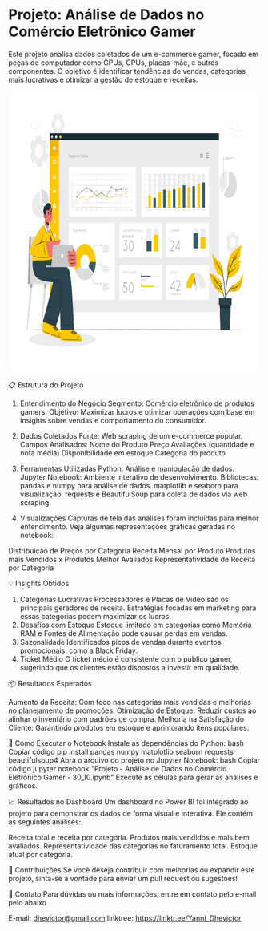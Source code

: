 # Projeto: Análise de Dados no Comércio Eletrônico Gamer

Este projeto analisa dados coletados de um e-commerce gamer, focado em peças de computador como GPUs, CPUs, placas-mãe, e outros componentes. O objetivo é identificar tendências de vendas, categorias mais lucrativas e otimizar a gestão de estoque e receitas.

<p align="center">
 <img src="https://raw.githubusercontent.com/Yanni-Dhevictor/Webscrapping-Power-Bi---Amazon/refs/heads/main/4720780.jpg" height="560"/>
</p>

📋 Estrutura do Projeto
1. Entendimento do Negócio
Segmento: Comércio eletrônico de produtos gamers.
Objetivo: Maximizar lucros e otimizar operações com base em insights sobre vendas e comportamento do consumidor.

3. Dados Coletados
Fonte: Web scraping de um e-commerce popular.
Campos Analisados:
Nome do Produto
Preço
Avaliações (quantidade e nota média)
Disponibilidade em estoque
Categoria do produto

4. Ferramentas Utilizadas
Python: Análise e manipulação de dados.
Jupyter Notebook: Ambiente interativo de desenvolvimento.
Bibliotecas:
pandas e numpy para análise de dados.
matplotlib e seaborn para visualização.
requests e BeautifulSoup para coleta de dados via web scraping.

5. Visualizações
Capturas de tela das análises foram incluídas para melhor entendimento. Veja algumas representações gráficas geradas no notebook:

Distribuição de Preços por Categoria
Receita Mensal por Produto
Produtos mais Vendidos x Produtos Melhor Avaliados
Representatividade de Receita por Categoria


💡 Insights Obtidos

1. Categorias Lucrativas
Processadores e Placas de Vídeo são os principais geradores de receita.
Estratégias focadas em marketing para essas categorias podem maximizar os lucros.
2. Desafios com Estoque
Estoque limitado em categorias como Memória RAM e Fontes de Alimentação pode causar perdas em vendas.
3. Sazonalidade
Identificados picos de vendas durante eventos promocionais, como a Black Friday.
4. Ticket Médio
O ticket médio é consistente com o público gamer, sugerindo que os clientes estão dispostos a investir em qualidade.

📦 Resultados Esperados

Aumento da Receita: Com foco nas categorias mais vendidas e melhorias no planejamento de promoções.
Otimização de Estoque: Reduzir custos ao alinhar o inventário com padrões de compra.
Melhoria na Satisfação do Cliente: Garantindo produtos em estoque e aprimorando itens populares.

🚀 Como Executar o Notebook
Instale as dependências do Python:
bash
Copiar código
pip install pandas numpy matplotlib seaborn requests beautifulsoup4
Abra o arquivo do projeto no Jupyter Notebook:
bash
Copiar código
jupyter notebook "Projeto - Análise de Dados no Comércio Eletrônico Gamer - 30_10.ipynb"
Execute as células para gerar as análises e gráficos.

📈 Resultados no Dashboard
Um dashboard no Power BI foi integrado ao projeto para demonstrar os dados de forma visual e interativa. Ele contém as seguintes análises:

Receita total e receita por categoria.
Produtos mais vendidos e mais bem avaliados.
Representatividade das categorias no faturamento total.
Estoque atual por categoria.

📝 Contribuições
Se você deseja contribuir com melhorias ou expandir este projeto, sinta-se à vontade para enviar um pull request ou sugestões!

📧 Contato
Para dúvidas ou mais informações, entre em contato pelo e-mail pelo abaixo

E-mail: dhevictor@gmail.com
linktree: https://linktr.ee/Yanni_Dhevictor
